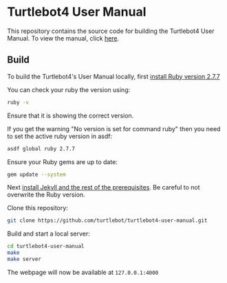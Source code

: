 # Turtlebot4 User Manual

This repository contains the source code for building the Turtlebot4 User Manual. To view the manual, click [here](https://turtlebot.github.io/turtlebot4-user-manual/).

## Build

To build the Turtlebot4's User Manual locally, first [install Ruby version 2.7.7](https://gorails.com/setup/ubuntu/22.04)

You can check your ruby the version using:
```bash
ruby -v
```
Ensure that it is showing the correct version.

If you get the warning "No version is set for command ruby" then you need to set the active ruby version in asdf:
```bash
asdf global ruby 2.7.7
```
Ensure your Ruby gems are up to date:
```bash
gem update --system
```

Next [install Jekyll and the rest of the prerequisites](https://jekyllrb.com/docs/). Be careful to not overwrite the Ruby version. 

Clone this repository:

```bash
git clone https://github.com/turtlebot/turtlebot4-user-manual.git
```

Build and start a local server:

```bash
cd turtlebot4-user-manual
make
make server
```

The webpage will now be available at `127.0.0.1:4000`
